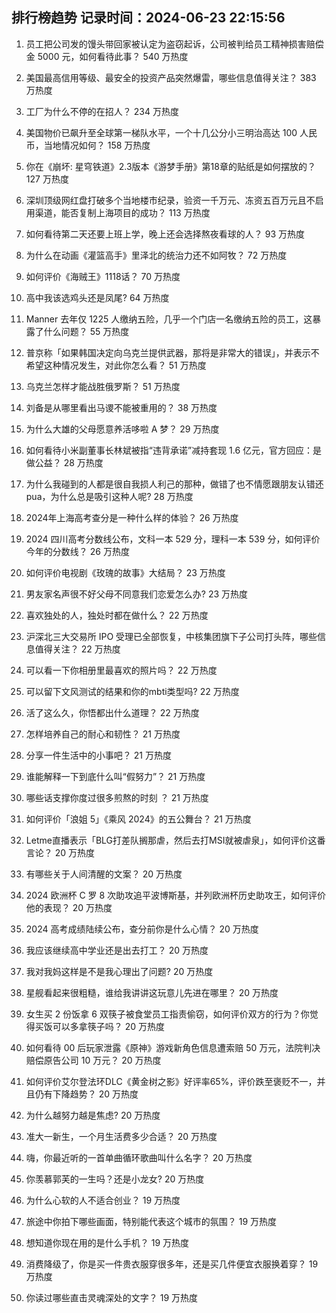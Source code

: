 
## 排行榜趋势 记录时间：2024-06-23 22:15:56
  
  1. 员工把公司发的馒头带回家被认定为盗窃起诉，公司被判给员工精神损害赔偿金 5000 元，如何看待此事？ 540 万热度
    
  2. 美国最高信用等级、最安全的投资产品突然爆雷，哪些信息值得关注？ 383 万热度
    
  3. 工厂为什么不停的在招人？ 234 万热度
    
  4. 美国物价已飙升至全球第一梯队水平，一个十几公分小三明治高达 100 人民币，当地情况如何？ 158 万热度
    
  5. 你在《崩坏: 星穹铁道》2.3版本《游梦手册》第18章的贴纸是如何摆放的？ 127 万热度
    
  6. 深圳顶级网红盘打破多个当地楼市纪录，验资一千万元、冻资五百万元且不启用渠道，能否复制上海项目的成功？ 113 万热度
    
  7. 如何看待第二天还要上班上学，晚上还会选择熬夜看球的人？ 93 万热度
    
  8. 为什么在动画《灌篮高手》里泽北的统治力还不如阿牧？ 72 万热度
    
  9. 如何评价《海贼王》1118话？ 70 万热度
    
  10. 高中我该选鸡头还是凤尾? 64 万热度
    
  11. Manner 去年仅 1225 人缴纳五险，几乎一个门店一名缴纳五险的员工，这暴露了什么问题？ 55 万热度
    
  12. 普京称「如果韩国决定向乌克兰提供武器，那将是非常大的错误」，并表示不希望这种情况发生，对此你怎么看？ 51 万热度
    
  13. 乌克兰怎样才能战胜俄罗斯？ 51 万热度
    
  14. 刘备是从哪里看出马谡不能被重用的？ 38 万热度
    
  15. 为什么大雄的父母愿意养活哆啦 A 梦？ 29 万热度
    
  16. 如何看待小米副董事长林斌被指“违背承诺”减持套现 1.6 亿元，官方回应：是做公益？ 28 万热度
    
  17. 为什么我碰到的人都是很自我损人利己的那种，做错了也不情愿跟朋友认错还pua，为什么总是吸引这种人呢? 28 万热度
    
  18. 2024年上海高考查分是一种什么样的体验？ 26 万热度
    
  19. 2024 四川高考分数线公布，文科一本 529 分，理科一本 539 分，如何评价今年的分数线？ 26 万热度
    
  20. 如何评价电视剧《玫瑰的故事》大结局？ 23 万热度
    
  21. 男友家名声很不好父母不同意我们恋爱怎么办? 23 万热度
    
  22. 喜欢独处的人，独处时都在做什么？ 22 万热度
    
  23. 沪深北三大交易所 IPO 受理已全部恢复，中核集团旗下子公司打头阵，哪些信息值得关注？ 22 万热度
    
  24. 可以看一下你相册里最喜欢的照片吗？ 22 万热度
    
  25. 可以留下文风测试的结果和你的mbti类型吗? 22 万热度
    
  26. 活了这么久，你悟都出什么道理？ 22 万热度
    
  27. 怎样培养自己的耐心和韧性？ 21 万热度
    
  28. 分享一件生活中的小事吧？ 21 万热度
    
  29. 谁能解释一下到底什么叫“假努力”？ 21 万热度
    
  30. 哪些话支撑你度过很多煎熬的时刻 ？ 21 万热度
    
  31. 如何评价「浪姐 5」《乘风 2024》的五公舞台？ 21 万热度
    
  32. Letme直播表示「BLG打差队搁那虐，然后去打MSI就被虐泉」，如何评价这番言论？ 20 万热度
    
  33. 有哪些关于人间清醒的文案？ 20 万热度
    
  34. 2024 欧洲杯 C 罗 8 次助攻追平波博斯基，并列欧洲杯历史助攻王，如何评价他的表现？ 20 万热度
    
  35. 2024 高考成绩陆续公布，查分前你是什么心情？ 20 万热度
    
  36. 我应该继续高中学业还是出去打工？ 20 万热度
    
  37. 我对我妈这样是不是我心理出了问题? 20 万热度
    
  38. 星舰看起来很粗糙，谁给我讲讲这玩意儿先进在哪里？ 20 万热度
    
  39. 女生买 2 份饭拿 6 双筷子被食堂员工指责偷窃，如何评价双方的行为？你觉得买饭可以多拿筷子吗？ 20 万热度
    
  40. 如何看待 00 后玩家泄露《原神》游戏新角色信息遭索赔 50 万元，法院判决赔偿原告公司 10 万元？ 20 万热度
    
  41. 如何评价艾尔登法环DLC《黄金树之影》好评率65%，评价跌至褒贬不一，并且仍有下降趋势？ 20 万热度
    
  42. 为什么越努力越是焦虑? 20 万热度
    
  43. 准大一新生，一个月生活费多少合适？ 20 万热度
    
  44. 嗨，你最近听的一首单曲循环歌曲叫什么名字？ 20 万热度
    
  45. 你羡慕郭芙的一生吗？还是小龙女? 20 万热度
    
  46. 为什么心软的人不适合创业？ 19 万热度
    
  47. 旅途中你拍下哪些画面，特别能代表这个城市的氛围？ 19 万热度
    
  48. 想知道你现在用的是什么手机？ 19 万热度
    
  49. 消费降级了，你是买一件贵衣服穿很多年，还是买几件便宜衣服换着穿？ 19 万热度
    
  50. 你读过哪些直击灵魂深处的文字？ 19 万热度
    